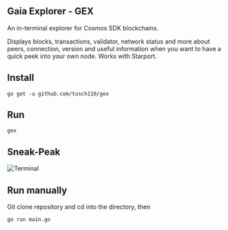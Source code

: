 ## Gaia Explorer - GEX

An in-terminal explorer for Cosmos SDK blockchains.

Displays blocks, transactions, validator, network status and more about peers, connection, version and useful information when you want to have a quick peek into your own node.
Works with Starport.

## Install

`go get -u github.com/tosch110/gex`

## Run

`gex`

## Sneak-Peak

![Terminal](./render1.gif "Render Terminal")

## Run manually

Git clone repository and cd into the directory, then

`go run main.go`